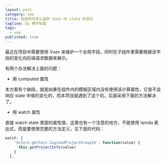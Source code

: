```yaml
---
layout: post
category: vue
title: 在组件内怎么监听 Vuex 中 state 的变化
tagline: by 明不知昔
tags: 
  - vue
published: true
---
```


最近在项目中需要使用 Vuex 来维护一个全局字段，同时在子组件里需要根据该字段的变化向后端请求数据来展示。

<!--more-->

有两个办法解决上面的问题：

- 用 computed 属性

本方案有个缺陷，就是如果在组件内的模板区域内没有使用该计算属性，它是不会响应 state 中值的变化的，而本项目就遇到了这个坑，后面采用下面的方法解决了。

- 用 watch 属性

直接 watch state 里面的属性值，这里也有一个注意的地方，不能使用 lamda 表达式，而是要使用完整的方法定义，见下面的代码：

``` js
watch: {
    '$store.getters.loginedProjectGroupId': function(value) {
      this.getProjectInfo(value)
    }
  },
```
